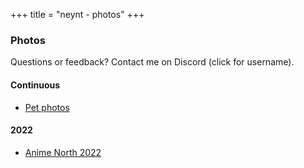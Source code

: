 +++
title = "neynt - photos"
+++

### Photos

Questions or feedback? Contact me on Discord (<span id='discord-username' class='clickable'>click for username</span>).

<script>
const username_field = document.getElementById('discord-username');
username_field.onclick = () => {
  const M = 333337;
  const a = 135862;
  for (let i = 0; i < 10000; i++) {
    if (i * a % M === 1) {
      username_field.innerHTML = `neynt#${i}`;
      username_field.classList.remove('clickable');
      username_field.onclick = undefined;
    }
  }
};
</script>

#### Continuous

- [Pet photos](https://photos.neynt.ca/#/pets)

#### 2022

- [Anime North 2022](https://photos.neynt.ca/#/anime-north-2022)

